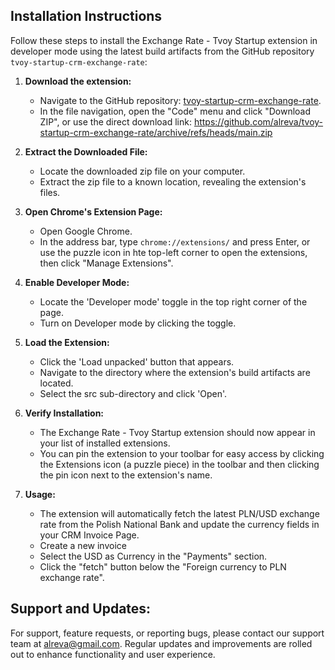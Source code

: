 ## Installation Instructions

Follow these steps to install the Exchange Rate - Tvoy Startup extension in developer mode using the latest build artifacts from the GitHub repository `tvoy-startup-crm-exchange-rate`:

1. **Download the extension:**
   - Navigate to the GitHub repository: [tvoy-startup-crm-exchange-rate](https://github.com/tvoy-startup-crm-exchange-rate).
   - In the file navigation, open the "Code" menu and click "Download ZIP", or use the direct download link: https://github.com/alreva/tvoy-startup-crm-exchange-rate/archive/refs/heads/main.zip

2. **Extract the Downloaded File:**
   - Locate the downloaded zip file on your computer.
   - Extract the zip file to a known location, revealing the extension's files.

3. **Open Chrome's Extension Page:**
   - Open Google Chrome.
   - In the address bar, type `chrome://extensions/` and press Enter, or use the puzzle icon in hte top-left corner to open the extensions, then click "Manage Extensions".

4. **Enable Developer Mode:**
   - Locate the 'Developer mode' toggle in the top right corner of the page.
   - Turn on Developer mode by clicking the toggle.

5. **Load the Extension:**
   - Click the 'Load unpacked' button that appears.
   - Navigate to the directory where the extension's build artifacts are located.
   - Select the src sub-directory and click 'Open'.

6. **Verify Installation:**
   - The Exchange Rate - Tvoy Startup extension should now appear in your list of installed extensions.
   - You can pin the extension to your toolbar for easy access by clicking the Extensions icon (a puzzle piece) in the toolbar and then clicking the pin icon next to the extension's name.

7. **Usage:**
   - The extension will automatically fetch the latest PLN/USD exchange rate from the Polish National Bank and update the currency fields in your CRM Invoice Page.
   - Create a new invoice
   - Select the USD as Currency in the "Payments" section.
   - Click the "fetch" button below the "Foreign currency to PLN exchange rate".

## Support and Updates:

For support, feature requests, or reporting bugs, please contact our support team at [alreva@gmail.com](mailto:alreva@gmail.com). Regular updates and improvements are rolled out to enhance functionality and user experience.
